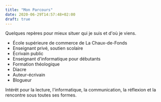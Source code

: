 ```yaml
---
title: "Mon Parcours"
date: 2020-06-29T14:57:48+02:00
draft: true
---
```


Quelques repères pour mieux situer qui je suis et d'où je viens.

+ École supérieure de commerce de La Chaux-de-Fonds
+ Enseignant privé, soutien scolaire
+ Écrivain public
+ Enseignant d'informatique pour débutants
+ Formation théologique
+ Diacre
+ Auteur-écrivain
+ Blogueur

Intérêt pour la lecture, l'informatique, la communication, la réflexion et la rencontre sous toutes ses formes.
